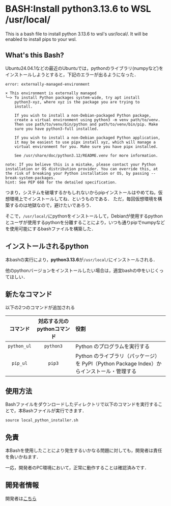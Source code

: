 # BASH:Install python3.13.6 to WSL /usr/local/
This is a bash file to install python 3.13.6 to wsl's usr/local/. It will be enabled to install pips to your wsl.

## What's this Bash?
Ubuntu24.04.1などの最近のUbuntuでは，pythonのライブラリ(numpyなど)をインストールしようとすると，下記のエラーが出るようになった．
```
error: externally-managed-environment

× This environment is externally managed
╰─> To install Python packages system-wide, try apt install
    python3-xyz, where xyz is the package you are trying to
    install.

    If you wish to install a non-Debian-packaged Python package,
    create a virtual environment using python3 -m venv path/to/venv.
    Then use path/to/venv/bin/python and path/to/venv/bin/pip. Make
    sure you have python3-full installed.

    If you wish to install a non-Debian packaged Python application,
    it may be easiest to use pipx install xyz, which will manage a
    virtual environment for you. Make sure you have pipx installed.

    See /usr/share/doc/python3.12/README.venv for more information.

note: If you believe this is a mistake, please contact your Python installation or OS distribution provider. You can override this, at the risk of breaking your Python installation or OS, by passing --break-system-packages.
hint: See PEP 668 for the detailed specification.
```
つまり，システムを破壊するかもしれないからpipインストールはやめてね，仮想環境上でインストールしてね．というものである．
ただ，毎回仮想環境を構築するのは地獄なので，避けたいであろう．

そこで，```/usr/local/```にpythonをインストールして，Debianが使用するpythonとユーザが使用するpythonを分離することにより，いつも通りpipでnumpyなどを使用可能にするbashファイルを構築した．

## インストールされるpython
本bashの実行により，**python3.13.6**が```/usr/local/```にインストールされる．

他のpythonバージョンをインストールしたい場合は，適宜bashの中をいじくってほしい．

## 新たなコマンド
以下の2つのコマンドが追加される

|コマンド|対応する元のpythonコマンド|役割|
|:--:|:--:|:--|
|```python_ul```|```python3```|Python のプログラムを実行する|
|```pip_ul```|```pip3```|Python のライブラリ（パッケージ）を PyPI（Python Package Index）からインストール・管理する|

## 使用方法
Bashファイルをダウンロードしたディレクトリで以下のコマンドを実行することで，本Bashファイルが実行できます．
```
source local_python_installer.sh
```

## 免責
本Bashを使用したことにより発生するいかなる問題に対しても，開発者は責任を負いかねます．

一応，開発者のPC環境において，正常に動作することは確認済みです．

## 開発者情報
開発者は[こちら](https://sugi-kmmm.github.io/)